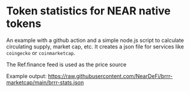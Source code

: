 # Token statistics for NEAR native tokens

An example with a github action and a simple node.js script to calculate circulating supply, market cap, etc. It creates a json file for services like `coingecko` or `coinmarketcap`.

The Ref.finance feed is used as the price source

Example output: https://raw.githubusercontent.com/NearDeFi/brrr-marketcap/main/brrr-stats.json

